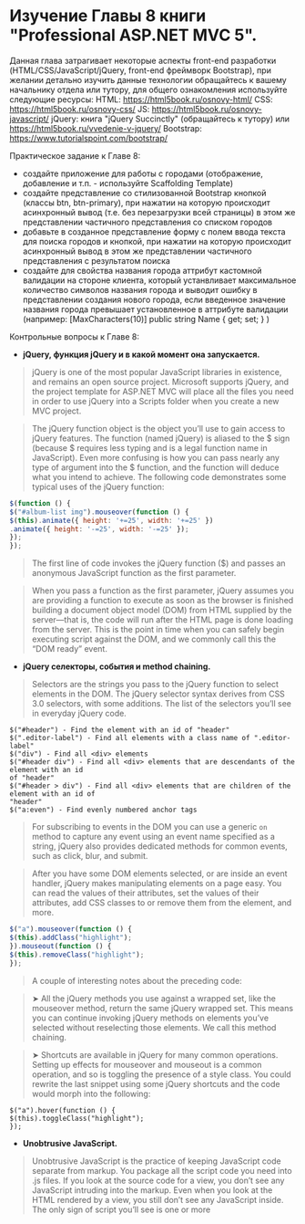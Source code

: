 # Изучение Главы 8 книги "Professional ASP.NET MVC 5".

Данная глава затрагивает некоторые аспекты front-end разработки (HTML/CSS/JavaScript/jQuery, front-end фреймворк Bootstrap), при желании детально изучить данные технологии обращайтесь к вашему начальнику отдела или тутору, для общего ознакомления используйте следующие ресурсы:
HTML: https://html5book.ru/osnovy-html/
CSS: https://html5book.ru/osnovy-css/
JS: https://html5book.ru/osnovy-javascript/
jQuery: книга "jQuery Succinctly" (обращайтесь к тутору) или https://html5book.ru/vvedenie-v-jquery/
Bootstrap: https://www.tutorialspoint.com/bootstrap/

 Практическое задание к Главе 8:
- создайте приложение для работы с городами (отображение, добавление и т.п. - используйте Scaffolding Template)
- создайте представление со стилизованной Bootstrap кнопкой (классы btn, btn-primary), при нажатии на которую происходит асинхронный вывод (т.е. без перезагрузки всей страницы) в этом же представлении частичного представления со списком городов
- добавьте в созданное представление форму с полем ввода текста для поиска городов и кнопкой, при нажатии на которую происходит асинхронный вывод в этом же представлении частичного представления с результатом поиска
- создайте для свойства названия города аттрибут кастомной валидации на стороне клиента, который устанвливает максимальное количество символов названия города и выводит ошибку в представлении создания нового города, если введенное значение названия города превышает установленное в аттрибуте валидации (например:
[MaxCharacters(10)]
public string Name { get; set; }
)

Контрольные вопросы к Главе 8:
- **jQuery, функция jQuery и в какой момент она запускается.**
> jQuery is one of the most popular JavaScript libraries in existence, and remains an open source
project. Microsoft supports jQuery, and the project template for ASP.NET MVC will place all the files you need in order to
use jQuery into a Scripts folder when you create a new MVC project.

> The jQuery function object is the object you’ll use to gain access to jQuery features. The function (named jQuery) is aliased to the $ sign (because $ requires less typing and is a legal function name in JavaScript). Even more confusing is how you can pass nearly any type of argument into the $ function, and the function will deduce what you intend to achieve. The following
code demonstrates some typical uses of the jQuery function:
```js
$(function () {
$("#album-list img").mouseover(function () {
$(this).animate({ height: '+=25', width: '+=25' })
.animate({ height: '-=25', width: '-=25' });
});
});
```
> The first line of code invokes the jQuery function ($) and passes an anonymous JavaScript function
as the first parameter.

> When you pass a function as the first parameter, jQuery assumes you are providing a function to
execute as soon as the browser is finished building a document object model (DOM) from HTML
supplied by the server—that is, the code will run after the HTML page is done loading from the
server. This is the point in time when you can safely begin executing script against the DOM, and
we commonly call this the “DOM ready” event.

- **jQuery селекторы, события и method chaining.**

> Selectors are the strings you pass to the jQuery function to select elements in the DOM. The
jQuery selector syntax derives from CSS 3.0 selectors, with some additions. The list of
the selectors you’ll see in everyday jQuery code.
``` 
$("#header") - Find the element with an id of "header"
$(".editor-label") - Find all elements with a class name of ".editor-label"
$("div") - Find all <div> elements
$("#header div") - Find all <div> elements that are descendants of the element with an id
of "header"
$("#header > div") - Find all <div> elements that are children of the element with an id of
"header"
$("a:even") - Find evenly numbered anchor tags
```
> For subscribing to events in the DOM you can use a generic `on` method to capture any event using an event name specified as
a string, jQuery also provides dedicated methods for common events, such as click, blur, and
submit.

> After you have some DOM elements selected, or are inside an event handler, jQuery makes
manipulating elements on a page easy. You can read the values of their attributes, set the values of
their attributes, add CSS classes to or remove them from the element, and more.
```js
$("a").mouseover(function () {
$(this).addClass("highlight");
}).mouseout(function () {
$(this).removeClass("highlight");
});
```
> A couple of interesting notes about the preceding code:

> ➤ All the jQuery methods you use against a wrapped set, like the mouseover method, return
the same jQuery wrapped set. This means you can continue invoking jQuery methods on
elements you’ve selected without reselecting those elements. We call this method chaining.

> ➤ Shortcuts are available in jQuery for many common operations. Setting up effects for
mouseover and mouseout is a common operation, and so is toggling the presence of a style
class. You could rewrite the last snippet using some jQuery shortcuts and the code would
morph into the following:
```
$("a").hover(function () {
$(this).toggleClass("highlight");
});
```
- **Unobtrusive JavaScript.**
> Unobtrusive JavaScript is the practice of keeping JavaScript code separate from markup. You package
all the script code you need into .js files. If you look at the source code for a view, you don’t see
any JavaScript intruding into the markup. Even when you look at the HTML rendered by a view,
you still don’t see any JavaScript inside. The only sign of script you’ll see is one or more <script>
tags referencing the JavaScript files.

> You might find unobtrusive JavaScript appealing because it follows the same separation of concerns
that the MVC design pattern promotes. Keep the markup that is responsible for the display
separate from the JavaScript that is responsible for behavior. Unobtrusive JavaScript has additional
advantages, too. Keeping all of your script in separately downloadable files can give your site a
performance boost because the browser can cache the script file locally.

> Unobtrusive JavaScript also allows you to use a strategy known as progressive enhancement for your
site. Progressive enhancement is a focus on delivering content. Only if the device or browser viewing
the content supports features like scripts and style sheets will your page start doing more advanced
things, such as animating images.

> ASP.NET MVC 5 takes an unobtrusive approach to JavaScript. Instead of emitting JavaScript code
into a view to enable features such as client-side validation, the framework sprinkles metadata into
HTML attributes. Using jQuery, the framework can find and interpret the metadata, and then
attach behaviors to elements, all using external script files. Thanks to unobtrusive JavaScript, the
Ajax features of ASP.NET MVC support progressive enhancement. If the user’s browser doesn’t
support scripting, your site will still work (they just won’t have the “nice to have” features such as
client validation).

- **Способы включения jQuery в представление.**
>Adding a script reference is as easy as including the following code:
```html
<script src="~/Scripts/jquery-1.10.2.js"></script>
```
> Although a simple script reference (as shown earlier) works, it’s version dependent: If you
want to update to a newer version of jQuery, you must search through your code and replace
the script references with the updated version number. A better way of including a jQuery reference
in your views is to use the built-in, version-independent jQuery script bundle. You can
see this approach in the script references in /Views/Shared/_Layout.cshtml as shown in the
following code:
`@Scripts.Render("~/bundles/jquery")`
> In addition to simplifying script updates in the future, this bundle reference also provides a number
of other benefits, such as automatically using minimized scripts in release mode and centralizing
script references so you can make updates in one place. 

> Чтобы подключить файл javascript используется метод Render класса System.Web.Optimization.Scripts:
`@Scripts.Render("~/scripts/jquery.validate.min.js")`
> Этот метод принимает в качестве параметра строку - полный путь к скрипту.
> Также для подключения скриптов мы можем использовать хелпер Url.Content:
```html
<script src="@Url.Content("~/scripts/jquery.validate.min.js")" type="text/javascript"></script>
```
- **Опишите шаги включения jQuery в проект и представление, при которых обновление jQuery до следующей версии потребует минимальных усилий и времени. Зависимости библиотек. Хорошая практика добавления кастомных скриптов в проект.**
> The jQuery library is actually included in the ASP.NET project templates using a NuGet package.
This is so you can update to a newer version of jQuery using the standard NuGet package update
mechanisms. The combination of NuGet-based script inclusion and version-independent bundle
references means you can very easily update your project to the newest version of jQuery. Of course,
you must still test that your jQuery-based code works well with the new version of jQuery, but you
won’t have to spend time with busywork to download and add the script, and then manually change
script references.
> However, the real value of using the jQuery NuGet package is dependency checking. Any NuGet
packages with jQuery-based libraries indicate which versions of jQuery they are compatible with,
ensuring that they’re all kept in sync. For example, if you update the jQuery Validation package
(discussed later in this chapter), NuGet ensures that the new version of jQuery Validation to which
you’re upgrading continues to work with your installed jQuery version.

>  The Scripts
directory in a new project already includes more than a dozen script files that you didn’t write (often
called vendor scripts), creating a separate application-specific subdirectory for your custom scripts is
a good practice. This makes it obvious to both you and other developers who work with your code
which scripts are libraries and which are custom application specific. A common convention is to
place your custom scripts in a /Scripts/App subdirectory.

- **Порядок загрузки скриптов в представление.**
> The script tag must appear later in the rendered document than the script reference for jQuery,
because MusicScripts.js requires jQuery and the browser loads scripts in the order in which they
appear in the document.

- **С точки зрения производительности в каком месте HTML документа лучше добавлять JS скрипты?**
> You might wonder why the standard script references aren’t just included
at the top of the _Layout view, so jQuery would be available for scripts in any
of your views. This is done for performance reasons. The general recommendation
is to put JavaScript references at the end of your HTML documents, right
before the closing body tag, so that script references don’t block parallel downloads
for other page resources (images and CSS). 

- **Если возникает необходимость поместить дополнительный скрипт, зависящий от jQuery в определенном представлении, код которого подключается посредством @RenderBody, но бандл jQuery подключается позже (расположен ниже в коде, например представление _Layout), что приведет к ошибке, - то как обойти данную проблему?**
> The solution to this problem is to render your custom scripts in the predefi ned scripts section,
discussed next.

> Rather than just writing out script tags inline in individual views, you can inject scripts into the
output using defi ned Razor sections where scripts should appear. You can add your own custom
sections, but the default _Layout view in a new ASP.NET MVC 5 application includes a section
specifically for you to include scripts that depend on jQuery. The name of the section is Scripts,
and it will appear after jQuery is loaded so that your custom scripts can take a dependency
on jQuery.
> Inside of any content view, you can now add a scripts section to inject view-specific scripts. This
example shows how to place it at the bottom of the /Views/Home/Index.cshtml view:
```html
<ul class="row list-unstyled" id="album-list">
 @foreach (var album in Model)
{
 <li class="col-lg-2 col-md-2 col-sm-2 col-xs-4 container">
 <a href="@Url.Action("Details", "Store", new { id = album.AlbumId })">
 <img alt="@album.Title" src="@Url.Content( @album.AlbumArtUrl)" />
 <h4>@album.Title</h4>
 </a>
 </li>
}
</ul>
!!!!!!!!!!!!!!!!!!!!!!!!!!!!!!!!!!!!!!!!!!!!!!!!!!!!!!!!!!!!!!!!!!!!!!!!!!!!!!!
@section Scripts {
    <script src="~/Scripts/App/MusicScripts.js"> </script>
}
!!!!!!!!!!!!!!!!!!!!!!!!!!!!!!!!!!!!!!!!!!!!!!!!!!!!!!!!!!!!!!!!!!!!!!!!!!!!!!!
</div>
```
> The section approach allows you to have precise placement of script tags and ensure required scripts
are included in the proper order. By default, the _Layout view in a new MVC 5 application renders
the script toward the bottom of the page, just before the closing body tag.

- **Опишите назначение каждого файла, включенного в каталог Scripts приложения ASP.NET MVC по умолчанию.**
> _references.js is just a list of JavaScript libraries in your project, written out using triple-slash
(///) comments. Visual Studio uses it to determine which libraries to include in global JavaScript
IntelliSense throughout your project (in addition to other in-page script references, which are
also included at the individual view level).
> There are also several .min.js files. Each contains a minimized version of another script file.
JavaScript minimization is the process of shrinking a JavaScript file by removing comments, thus
shortening variable names, and other processes that reduce the file size. Minimized JavaScript files
are great for performance because they cut down on bandwidth and client-side parsing, but they’re
not easy to read. For this reason, both minimized and unminimized versions are included in the
project templates. This allows you to read and debug using the easy-to-read, commented versions,
but gain the performance benefits of using minimized files in production. This is all handled for you
by the ASP.NET bundling and minification system—in debug mode it serves the unminimized versions;
in release mode it automatically finds and serves the .min.js versions.
> jQuery also includes a .min.map.js version. This is a source map file. Source maps are an emerging
standard, which allows browsers to map minified, compiled code back to the original code that was
authored. If you’re debugging JavaScript in a browser that supports source maps and one is available
for the script you’re debugging, it shows you the original source.

> Bootstrap.js contains a set of jQuery-based plugins that complement Bootstrap by adding some
additional interactive behavior. For example, the Modals plugin shows simple modal displays using
Bootstrap styles, using jQuery for display and events. библиотека, позволяющая создавать адаптивные веб-приложения с использованием css-фреймворка bootstrap

> Respond.js is a tiny JavaScript library, included because it’s required by Bootstrap. It’s what’s
known as a polyfill: a JavaScript library that adds support for newer browser standards to older
browsers. In the case of Respond.js, that missing standard is min-width and max-width CSS3
media query support for Internet Explorer 6–8. This allows Bootstrap’s responsive CSS to work
great on Internet Explorer 6–8, and it’s ignored in newer browsers that have native support for
CSS3 media queries. позволяет использовать правила media queries CSS3 в старых браузерах, которые напрямую не поддерживают данную возможность

> Modernizr.js is a JavaScript library that helps you build modern applications by modernizing
older browsers. For example, one important job of Modernizr is to enable the new HTML 5 elements
(such as header, nav, and menu) on browsers that don’t natively support HTML 5 elements
(like Internet Explorer 6). Modernizr also allows you to detect whether advanced features such as
geolocation and the drawing canvas are available in a particular browser. библиотека, позволяющая определить, поддерживает ли браузер те или иные возможности HTML5 и CSS3

> The files with “unobtrusive” in the name are those written by Microsoft. The unobtrusive scripts
integrate with jQuery and the MVC framework to provide the unobtrusive JavaScript features
mentioned earlier. You’ll need to use these files if you want to use Ajax features of the ASP.NET
MVC framework. предоставляет поддержку ненавязчивой валидации модели

> jquery.validate.js - представляет функционал для валидации на стороне клиента

> jquery-1.10.2.intellisense.js и jquery.validate-vsdoc.js - используются для поддержки документации и IntelliSense по соответствующим библиотекам в Visual Studio

> jquery-1.10.2.js - базовая библиотека jQuery, на которую опираются большинство других скриптов. В данном случае используется версия 1.10.2.

- **Ajax helpers и их включение в проект.**
> You’ve seen the HTML helpers in ASP.NET MVC. You can use the HTML helpers to create forms
and links that point to controller actions. You also have a set of Ajax helpers in ASP.NET MVC. Ajax
helpers also create forms and links that point to controller actions, but they behave asynchronously.
When using these helpers, you don’t need to write any script code to make the asynchrony work.
Behind the scenes, these Ajax helpers depend on the unobtrusive MVC extensions for jQuery. To
use the helpers, you need to install the jquery.unobtrusive-ajax.js script in your project and add
script references to your views. This is a change from previous versions of MVC, which included the
script in the project template as well as a script reference in the _Layout view. 

> The Ajax functionality of the Ajax helpers will not work without a reference
to the jquery.unobtrusive-ajax.js script. If you’re having trouble
with the Ajax helpers, this is the fi rst thing you should check.

> Fortunately, adding the unobtrusive Ajax script to your project is really easy using NuGet. Rightclick
your project, open the Manage NuGet Packages dialog, and search for Microsoft jQuery
Unobtrusive Ajax. Alternatively, you can install it via the Package Manager
Console using the following command: Install-Package Microsoft.jQuery.Unobtrusive.Ajax.

> You can either add a script reference to the application’s _Layout view or just in views that will be
using the Ajax helpers. Unless you’re making a lot of Ajax requests throughout your site, I recommend
just adding script references to individual views.
This example shows how to add an Ajax request to the Scripts section of the Home Index view
(Views/Home/Index.cshtml). You can manually type in the script reference, or you can drag and
drop jQuery file from Solution Explorer into the view and Visual Studio will automatically add the
script reference.
> The updated view should now include the following script references (assuming you followed the
earlier example, which added the MusicScripts.js reference):
```html
@section Scripts {
 <script src="~/Scripts/App/MusicScripts.js"></script>
 <script src="~/Scripts/jquery.unobtrusive-ajax.min.js"> </script>
}
```

- **Как работает Ajax хелпер действия?**
> The ActionLink method of the Ajax property creates an anchor tag with asynchronous
behavior. Imagine you want to add a “daily deal” link at the bottom of the opening page
for the MVC Music Store. When users click the link, you don’t want them to navigate to a
new page, but you want the existing page to automatically display the details of a heavily
discounted album.
To implement this behavior, you can add the following code into the Views/Home/Index.cshtml
view, just below the existing album list:
```html
<div id="dailydeal">
 @Ajax.ActionLink("Click here to see today's special!",
 "DailyDeal",
 null,
 new AjaxOptions
 {
 UpdateTargetId = "dailydeal",
 InsertionMode = InsertionMode.Replace,
 HttpMethod = "GET"
 },
 new {@class = "btn btn-primary"})
</div>
```
The fi rst parameter to the ActionLink method specifi es the link text, and the second parameter
is the name of the action you want to invoke asynchronously. Like the HTML helper of the same
name, the Ajax ActionLink has various overloads you can use to pass a controller name, route values,
and HTML attributes.
One signifi cantly different type of parameter is the AjaxOptions parameter. The options parameter
specifi es how to send the request, and what will happen with the result the server returns. Options
also exist for handling errors, displaying a loading element, displaying a confi rmation dialog, and
more. In the above code listing, you are using options to specify that you want to replace the element
with an id of "dailydeal" using whatever response comes from the server.
The fi nal parameter, htmlAttributes, specifi es the HTML class you’ll use for the link to apply a
basic Bootstrap button style.
To have a response available, you’ll need a DailyDeal action on the HomeController:
```c#
public ActionResult DailyDeal()
 {
 var album = GetDailyDeal();
 return PartialView("_DailyDeal", album);
 }
 // Select an album and discount it by 50%
 private Album GetDailyDeal()
 {
 var album = storeDB.Albums
 .OrderBy(a => System.Guid.NewGuid())
 .First();
 album.Price *= 0.5m;
 return album;
 }
 ```
- **Ajax хелпер формы и как он работает.**
> Let’s imagine another scenario for the front page of the music store. You want to give the user the
ability to search for an artist. Because you need user input, you must place a form tag on the page,
but not just any form—an asynchronous form:
```html
<div class="panel panel-default">
 <div class="panel-heading">Artist search</div>
 <div class="panel-body">
 @using (Ajax.BeginForm("ArtistSearch", "Home",
 new AjaxOptions
 {
 InsertionMode = InsertionMode.Replace,
 HttpMethod = "GET",
 OnFailure = "searchFailed",
 LoadingElementId = "ajax-loader",
 UpdateTargetId = "searchresults",
 }))
 {
 <input type="text" name="q" />
 <input type="submit" value="search" />
 <img id="ajax-loader"
 src="@Url.Content("~/Images/ajax-loader.gif")"
 style="display:none" />
 }
 <div id="searchresults"></div>
 </div>
</div>
```
- **Подключение валидации на стороне клиента для представления, с использованием хелпером, для всего приложения.**
> 
- **Хелперы и валидация.**
- **Кастомная валидация на стороне клиента. Какие преимущества(о) можете отметить по сравнению с серверной валидацией?**
> The IClientValidatable interface defi nes a single method: GetClientValidationRules.
When the MVC framework fi nds a validation object with this interface present, it
invokes GetClientValidationRules to retrieve—you guessed it—a sequence of
ModelClientValidationRule objects. These objects carry the metadata, or the rules, the
framework sends to the client.
> You can implement the interface for the custom validator with the following code:
```c#
public class MaxWordsAttribute : ValidationAttribute,
 IClientValidatable
{
 public MaxWordsAttribute(int wordCount)
 : base("Too many words in {0}")
 {
 WordCount = wordCount;
 }
 public int WordCount { get; set; }
 protected override ValidationResult IsValid(
 object value,
 ValidationContext validationContext)
 {
 if (value != null)
 {
 var wordCount = value.ToString().Split(' ').Length;
 if (wordCount > WordCount)
 {
 return new ValidationResult(
 FormatErrorMessage(validationContext.DisplayName)
 );
 }
 }
 return ValidationResult.Success;
 }
 public IEnumerable<ModelClientValidationRule>
 GetClientValidationRules(
 ModelMetadata metadata, ControllerContext context)
 {
 var rule = new ModelClientValidationRule();
 rule.ErrorMessage =
 FormatErrorMessage(metadata.GetDisplayName());
 rule.ValidationParameters.Add("wordcount", WordCount);
 rule.ValidationType = "maxwords";
 yield return rule;
 }
}
 ```
- **jQuery UI.**
> jQuery UI is a jQuery plugin that includes both effects and widgets. Like all plugins it integrates
tightly with jQuery and extends the jQuery API. As an example, let’s return to the fi rst bit of code
in this chapter—the code to animate album items on the front page of the store:
```js
$(function () {
 $("#album-list img").mouseover(function () {
 $(this).animate({ height: '+=25', width: '+=25' })
 .animate({ height: '-=25', width: '-=25' });
 });
});
```
> Instead of the verbose animation, let’s take a look at how you would use jQuery UI to make
the album bounce. The fi rst step is to install the jQuery UI Combined Library NuGet package
(Install-Package jQuery.UI.Combined). This package includes the script fi les (minifi ed and
unminifi ed), CSS fi les, and images used by the core jQueryUI plugins.
> Next, you need to include a script reference to the jQuery UI library. You could either add it immediately
after the jQuery bundle in the _Layout view, or in an individual view where you’ll be using
it. Because you’re going to use it in your MusicScripts and you want to use those throughout the
site, add the reference to the _Layout as shown in the following:
```
@Scripts.Render("~/bundles/jquery")
@Scripts.Render("~/bundles/bootstrap")
 <script src="~/Scripts/jquery-ui-1.10.3.min.js"></script>
@RenderSection("scripts", required: false)
```
> Now you can change the code inside the mouseover event handler:
```js
$(function () {
 $("#album-list img").mouseover(function () {
 $(this).effect("bounce");
 });
});
```
- **JSON объект как результат выполнения метода действия. JSON and Client-Side Templates (общее понимание). Adding Templates (общее понимание).**
- **jQuery альтернатива Ajax хелперу формы (общее понимание).**
> Let’s change the
ArtistSearch action of the HomeController to return JSON instead of a partial view:
public ActionResult ArtistSearch(string q)
{
 var artists = GetArtists(q);
 return Json(artists, JsonRequestBehavior.AllowGet);
}
Now you’ll need to change the script to expect JSON instead of HTML. jQuery provides a method
named getJSON that you can use to retrieve the data:
$("#artistSearch").submit(function (event) {
 event.preventDefault();
 var form = $(this);
 $.getJSON(form.attr("action"), form.serialize(), function (data)
 // now what?
 });
});
> The code didn’t change dramatically from the previous version. Instead of calling load, you call
getJSON. The getJSON method does not execute against the matched set. Given a URL and some
query string data, the method issues an HTTP GET request, deserializes the JSON response into an
object, and then invokes the callback method passed as the third parameter. What do you do inside
of the callback? You have JSON data—an array of artists—but no markup to present the artists.
This is where templates come into play. A template is markup embedded inside a script tag. The following
code shows a template, as well as the search result markup where the results should display:
```html
<script id="artistTemplate" type="text/html">
 <ul>
 {{#artists}}
 <li>{{Name}}</li>
 {{/artists}}
 </ul>
</script>
<div id="searchresults">
</div>
```
> Notice that the script tag is of type text/html. This type ensures the browser does not try to interpret
the contents of the script tag as real code. The {{#artists}} expression tells the template
engine to loop through an array named artists on the data object you’ll use to render the template.
The {{Name}} syntax is a binding expression. The binding expression tells the template engine to
fi nd the Name property of the current data object and place the value of the property between `<li>`
and `</li>`. The result will make an unordered list from JSON data. You can include the template
directly below the form, as shown in the following code:
```html
<form id="artistSearch" method="get" action="@Url.Action("ArtistSearch", "Home")">
 <input type="text" name="q"
 data-autocomplete-source="@Url.Action("QuickSearch", "Home")" />
 <input type="submit" value="search" />
 <img id="ajax-loader"
 src="@Url.Content("~/Content/Images/ajax-loader.gif")"
 style="display:none" />
</form>
<script id="artistTemplate" type="text/html">
 <ul>
 {{#artists}}
 <li>{{Name}}</li>
 {{/artists}}
 </ul>
</script>
<div id="searchresults"></div>
```
> To use the template, you need to select it inside the getJSON callback and tell Mustache to render
the template into HTML:
```js
$("#artistSearch").submit(function(event) {
 event.preventDefault();
 var form = $(this);
 $.getJSON(form.attr("action"), form.serialize(), function(data) {
 var html = Mustache.to_html($("#artistTemplate").html(),
 { artists: data });
 $("#searchresults").empty().append(html);
 });
});
```
> The to_html method of Mustache combines the template with the JSON data to produce markup.
> The code takes the template output and places the output in the search results element.

- **jQuery.ajax (общее понимание).**
> When you need complete control over an Ajax request, you can turn to the jQuery ajax method.
The ajax method takes an options parameter where you can specify the HTTP verb (such as GET
or POST), the timeout, an error handler, and more. All the other asynchronous communication
methods you’ve seen (load and getJSON) ultimately call down to the ajax method.
Using the ajax method, you can achieve all the functionality you had with the Ajax helper and still
use client-side templates:
```js
$("#artistSearch").submit(function (event) {
 event.preventDefault();
 var form = $(this);
 $.ajax({
 url: form.attr("action"),
 data: form.serialize(),
 beforeSend: function () {
 $("#ajax-loader").show();
 },
 complete: function () {
 $("#ajax-loader").hide();
 },
 error: searchFailed,
 success: function (data) {
 var html = Mustache.to_html($("#artistTemplate").html(),
 { artists: data });
 $("#searchresults").empty().append(html);
 }
 });
});
```
> The call to ajax is verbose because you customize quite a few settings. The url and data properties
are just like the parameters you passed to load and getJSON. What the ajax method gives you is the
ability to provide callback functions for beforeSend and complete. You will respectively show and
hide the animated, spinning gif during these callbacks to let the user know a request is outstanding.
jQuery will invoke the complete callback even if the call to the server results in an error. Of the
next two callbacks, error and success, however, only one can win. If the call fails, jQuery calls the
searchFailed error function you already defi ned in the “Ajax Forms” section. If the call succeeds,
you will render the template as before.


- **Bootstrap Plugins (общее понимание).**
- **Improving Performance: CDNs, Script Optimizations, Bundling and Minification.**
> When you start sending large amounts of script code to the client, you have to keep performance
in mind. Many tools are available you can use to optimize the client-side performance of your site,
including YSlow for Firebug (see http://developer.yahoo.com/yslow/) and the developer tools
for Internet Explorer (see http://msdn.microsoft.com/en-us/library/bg182326.aspx). 

> **CDN** 
> Although you can certainly work with jQuery by serving the jQuery scripts from your own server,
you might instead consider sending a script tag to the client that references jQuery from a content
delivery network (CDN). A CDN has edge-cached servers located around the world, so there is a
good chance your client will experience a faster download. Because other sites will also reference
jQuery from CDNs, the client might already have the file cached locally. Plus, it’s always great when
someone else can save you the bandwidth cost of downloading scripts.
> Microsoft is one such CDN provider you can use. The Microsoft CDN hosts all the fi les used in this
chapter. If you want to serve jQuery from the Microsoft CDN instead of your server, you can use
the following script tag:
```html
<script src="//ajax.aspnetcdn.com/ajax/jQuery/jquery-1.10.2.min.js"
 type="text/javascript"></script>
 ```
> **Script Optimizations**
> Moving all your script tags to the bottom of a page (just before the closing body
tag), cuz the problem with placing script tags 
inside the <head> tag at the top of the page is that when the browser comes across a script tag, it
blocks other downloads until after it retrieves the entire script. This blocking behavior can make a
page load slowly.
> Another optimization technique for scripts is to minimize the number of script tags you send to a
client. You have to balance the performance gains of minimizing script references versus caching
individual scripts, but the tools mentioned earlier, like YSlow, can help you make the right decisions.
 
> **Bundling and Minification**
> ASP.NET MVC 5 has the ability to bundle scripts, so you can combine multiple script fi les into a single
download for the client. MVC 5 can also minify scripts on the fly to produce a smaller download.

> Bundling and minification features are provided by classes in the System.Web.Optimization
namespace. As the namespace implies, these classes are designed to optimize the performance of a
web page by minifying files (reducing their size) and bundling files (combining multiple files into a
single download). The combination of bundling and minifi cation generally decreases the amount of
time needed to load a page into the browser.
> When you create a new ASP.NET MVC 5 application, you’ll find bundles are automatically
configured for you during application startup. The configured bundles will live in a file named
BundleConfig.cs in the App_Start folder of a new project. Inside is code like the following to configure script bundles (JavaScript) and style bundles (CSS):
```
bundles.Add(new ScriptBundle("~/bundles/jquery").Include(
 "~/Scripts/jquery-{version}.js"));
bundles.Add(new ScriptBundle("~/bundles/jqueryval").Include(
 "~/Scripts/jquery.validate*"));
bundles.Add(new StyleBundle("~/Content/css").Include(
 "~/Content/bootstrap.css",
 "~/Content/site.css"));
 ```
> A script bundle is a combination of a virtual path (such as ~/bundles/jquery, which is the first
parameter to the ScriptBundle constructor) and a list of files to include in the bundle. The virtual
path is an identifier you’ll use later when you output the bundle in a view. The list of files in a
bundle can be specified using one or more calls to the Include method of a bundle, and in the call
to include you can specify a specific filename or a filename with a wildcard to specify multiple files
at once.
> In the previous code, the file specifier ~/Scripts/jquery.validate* tells the run time to include
all the scripts matching that pattern, so it picks up both jquery.validate.js and jquery.
validate.unobtrusive.js. The runtime is smart enough to differentiate between minified and
unminified versions of a JavaScript library based on standard JavaScript naming conventions. It also
automatically ignores fi les that include IntelliSense documentation or source map information. You
can create and modify your own bundles in BundleConfig.cs. Custom bundles can include custom
minifi cation logic, which can do quite a bit—for example, it takes a few lines of code and a NuGet
package to create a custom bundle that compiles CoffeeScript to JavaScript, then passes it to the
standard minifi cation pipeline.
> After you have bundles confi gured, you can render the bundles with Scripts and Styles helper
classes. The following code outputs the jQuery bundle and the default application style sheet:
```c#
@Scripts.Render("~/bundles/jquery")
@Styles.Render("~/Content/css")
```
> The parameter you pass to the Render methods is the virtual path used to create a bundle. When
the application is running in debug mode (specifi cally, the debug fl ag is set to true in the compilation
section of web.config), the script and style helpers render a script tag for each individual fi le
registered in the bundle. When the application is running in release mode, the helpers combine all
the fi les in a bundle into a single download and place a single link or script element in the output.
In release mode, the helpers also minify fi les by default to reduce the download size.
